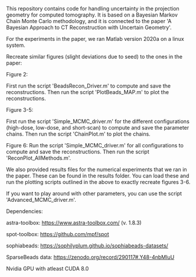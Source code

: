 This repository contains code for handling uncertainty in the projection geometry for computed tomography. It is based on a Bayesian Markov Chain Monte Carlo methodology, and it is connected to the paper 'A Bayesian Approach to CT Reconstruction with Uncertain Geometry'.

For the experiments in the paper, we ran Matlab version 2020a on a linux system.

Recreate similar figures (slight deviations due to seed) to the ones in the paper:

Figure 2:

First run the script 'BeadsRecon_Driver.m' to compute and save the reconstructions. Then run the script 'PlotBeads_MAP.m' to plot the reconstructions.

Figure 3-5:

First run the script 'Simple_MCMC_driver.m' for the different configurations (high-dose, low-dose, and short-scan) to compute and save the parameter chains. Then run the script 'ChainPlot.m' to plot the chains.

Figure 6:
Run the script 'Simple_MCMC_driver.m' for all configurations to compute and save the reconstructions. Then run the script 'ReconPlot_AllMethods.m'.

We also provided results files for the numerical experiments that we ran in the paper. These can be found in the results folder. You can load these and run the plotting scripts outlined in the above to exactly recreate figures 3-6. 

If you want to play around with other parameters, you can use the script 'Advanced_MCMC_driver.m'.

Dependencies:

astra-toolbox: https://www.astra-toolbox.com/ (v. 1.8.3)

spot-toolbox: https://github.com/mpf/spot

sophiabeads: https://sophilyplum.github.io/sophiabeads-datasets/

SparseBeads data: https://zenodo.org/record/290117#.Y48-4nbMIuU

Nvidia GPU with atleast CUDA 8.0

